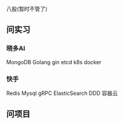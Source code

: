 八股(暂时不管了)

## 问实习
### 晓多AI
MongoDB
Golang gin etcd k8s docker

### 快手
Redis Mysql gRPC ElasticSearch
DDD 容器云

## 问项目

